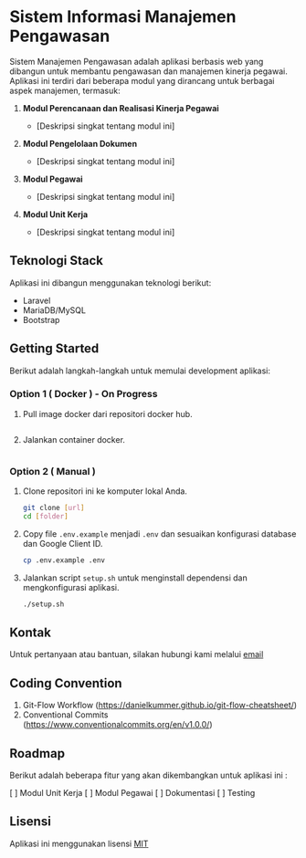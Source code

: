 # Sistem Informasi Manajemen Pengawasan

Sistem Manajemen Pengawasan adalah aplikasi berbasis web yang dibangun untuk membantu pengawasan dan manajemen kinerja pegawai. Aplikasi ini terdiri dari beberapa modul yang dirancang untuk berbagai aspek manajemen, termasuk:

1. **Modul Perencanaan dan Realisasi Kinerja Pegawai**

   - [Deskripsi singkat tentang modul ini]

2. **Modul Pengelolaan Dokumen**

   - [Deskripsi singkat tentang modul ini]

3. **Modul Pegawai**

   - [Deskripsi singkat tentang modul ini]

4. **Modul Unit Kerja**

   - [Deskripsi singkat tentang modul ini]

## Teknologi Stack

Aplikasi ini dibangun menggunakan teknologi berikut:

- Laravel
- MariaDB/MySQL
- Bootstrap

## Getting Started

Berikut adalah langkah-langkah untuk memulai development aplikasi:

### Option 1 ( Docker ) - On Progress

1. Pull image docker dari repositori docker hub.

   ```bash
   
   ```

2. Jalankan container docker.

   ```bash

   ```

### Option 2 ( Manual )

1. Clone repositori ini ke komputer lokal Anda.

   ```bash
   git clone [url]
   cd [folder]
   ```

2. Copy file `.env.example` menjadi `.env` dan sesuaikan konfigurasi database dan Google Client ID.

   ```bash
   cp .env.example .env
   ```

3. Jalankan script `setup.sh` untuk menginstall dependensi dan mengkonfigurasi aplikasi.

    ```bash
    ./setup.sh
    ```
## Kontak

Untuk pertanyaan atau bantuan, silakan hubungi kami melalui [email](#)

## Coding Convention
1. Git-Flow Workflow (https://danielkummer.github.io/git-flow-cheatsheet/)
2. Conventional Commits (https://www.conventionalcommits.org/en/v1.0.0/)



## Roadmap

Berikut adalah beberapa fitur yang akan dikembangkan untuk aplikasi ini :

[ ] Modul Unit Kerja
[ ] Modul Pegawai
[ ] Dokumentasi
[ ] Testing

## Lisensi

Aplikasi ini menggunakan lisensi [MIT](#)
